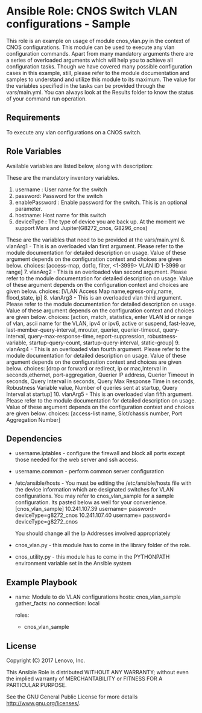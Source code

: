 # Ansible Role: CNOS Switch VLAN configurations - Sample

This role is an example on usage of module cnos_vlan.py in the context of CNOS configurations. This module can be used to execute any vlan configuration commands. Apart from many mandatory arguments there are a series of overloaded arguments which will help you to achieve all configuration tasks. Though we have covered many possible configuration cases in this example, still, please refer to the module documentation and samples to understand and utilize this module to its maximum. The value for the variables specified in the tasks can be provided through the vars/main.yml. You can always look at the Results folder to know the status of your command run operation.

## Requirements

To execute any vlan configurations on a CNOS switch.

## Role Variables

Available variables are listed below, along with description:

These are the mandatory inventory variables. 
1. username : User name for the switch
2. password: Password for the switch
3. enablePassword : Enable password for the switch. This is an optional parameter.
4. hostname: Host name for this switch
5. deviceType : The type of device you are back up. At the moment we support Mars and Jupiter(G8272_cnos, G8296_cnos)

These are the variables that need to be provided at the vars/main.yml
6. vlanArg1 - This is an overloaded vlan first argument. Please refer to the module documentation for detailed 
              description on usage. Value of these argument depends on the configuration context and choices are 
              given below.
 			  choices: [access-map, dot1q, filter, <1-3999> VLAN ID 1-3999 or range]
7. vlanArg2 - This is an overloaded vlan second argument. Please refer to the module documentation for detailed 
              description on usage. Value of these argument depends on the configuration context and choices are 
              given below.
              choices: [VLAN Access Map name,egress-only,name, flood,state, ip]
8. vlanArg3 - This is an overloaded vlan third argument. Please refer to the module documentation for detailed 
              description on usage. Value of these argument depends on the configuration context and choices are 
              given below.
              choices: [action, match, statistics, enter VLAN id or range of vlan, ascii name for the VLAN, 
              ipv4 or ipv6, active or suspend, fast-leave, last-member-query-interval, mrouter, querier, 
              querier-timeout, query-interval, query-max-response-time, report-suppression, robustness-variable,
              startup-query-count, startup-query-interval, static-group]
9. vlanArg4 - This is an overloaded vlan fourth argument. Please refer to the module documentation for detailed 
              description on usage. Value of these argument depends on the configuration context and choices are 
              given below.
              choices: [drop or forward or redirect, ip or mac,Interval in seconds,ethernet, port-aggregation, 
              Querier IP address, Querier Timeout in seconds, Query Interval in seconds, 
              Query Max Response Time in seconds,  Robustness Variable value, Number of queries sent at startup, 
              Query Interval at startup]
10. vlanArg5 - This is an overloaded vlan fifth argument. Please refer to the module documentation for detailed 
              description on usage. Value of these argument depends on the configuration context and choices are 
              given below.
              choices: [access-list name, Slot/chassis number, Port Aggregation Number]

## Dependencies

- username.iptables - configure the firewall and block all ports except those needed for the web server and ssh access.
- username.common - perform common server configuration
- /etc/ansible/hosts - You must be editing the /etc/ansible/hosts file with the device information which are designated switches for VLAN configurations. You may refer to cnos_vlan_sample for a sample configuration. Its pasted below  as well for your convenience.
  [cnos_vlan_sample]
  10.241.107.39   username=<username> password=<password> deviceType=g8272_cnos
  10.241.107.40   username=<username> password=<password> deviceType=g8272_cnos 
    
  You should change all the Ip Addresses involved appropriately
  
 - cnos_vlan.py - this module has to come in the library folder of the role.
 - cnos_utility.py - this module has to come in the PYTHONPATH environment variable set in the Ansible system 


## Example Playbook

 - name: Module to do VLAN configurations
   hosts: cnos_vlan_sample
   gather_facts: no
   connection: local

   roles:
    - cnos_vlan_sample

## License

Copyright (C) 2017 Lenovo, Inc.

This Ansible Role is distributed WITHOUT ANY WARRANTY; without even the implied 
warranty of MERCHANTABILITY or FITNESS FOR A PARTICULAR PURPOSE.  

See the GNU General Public License for more details <http://www.gnu.org/licenses/>.
